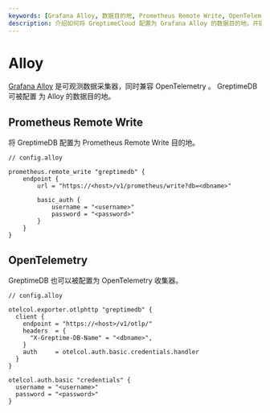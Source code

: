 ```yaml
---
keywords: [Grafana Alloy, 数据目的地, Prometheus Remote Write, OpenTelemetry, 配置示例]
description: 介绍如何将 GreptimeCloud 配置为 Grafana Alloy 的数据目的地，并提供了 Prometheus Remote Write 和 OpenTelemetry 的配置示例。
---
```


# Alloy

[Grafana Alloy](https://grafana.com/docs/alloy/latest/) 是可观测数据采集器，同时兼容 OpenTelemetry 。 GreptimeDB 可被配置
为 Alloy 的数据目的地。

## Prometheus Remote Write

将 GreptimeDB 配置为 Prometheus Remote Write 目的地。

```
// config.alloy

prometheus.remote_write "greptimedb" {
    endpoint {
        url = "https://<host>/v1/prometheus/write?db=<dbname>"

        basic_auth {
            username = "<username>"
            password = "<password>"
        }
    }
}
```

## OpenTelemetry

GreptimeDB 也可以被配置为 OpenTelemetry 收集器。

```
// config.alloy

otelcol.exporter.otlphttp "greptimedb" {
  client {
    endpoint = "https://<host>/v1/otlp/"
    headers  = {
      "X-Greptime-DB-Name" = "<dbname>",
    }
    auth     = otelcol.auth.basic.credentials.handler
  }
}

otelcol.auth.basic "credentials" {
  username = "<username>"
  password = "<password>"
}
```

